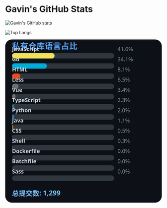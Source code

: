 # Gavin's GitHub Stats

![Gavin's GitHub stats](https://github-readme-stats.vercel.app/api?username=gavinhaydy&show_icons=true&theme=tokyonight)

![Top Langs](https://github-readme-stats.vercel.app/api/top-langs/?username=gavinhaydy&layout=compact)































































<!-- PRIVATE_STATS_START -->
![私有仓库统计](./.github/private-stats.svg)
<!-- PRIVATE_STATS_END -->































































